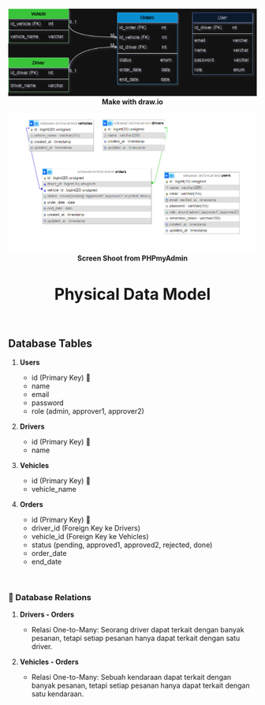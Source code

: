 <p align="center">
        <img  src="PDM-drawio.png" alt="pdm">
    <br>
        <b>Make with draw.io</b>
</p>

<p align="center">
        <img  src="PDM-Myphp.png" alt="pdm">
    <br>
        <b>Screen Shoot from PHPmyAdmin</b>
</p>

<h1 align="center" style="font-size:2rem;">Physical Data Model</h1>

<br>

## Database Tables

1. **Users**

    - id (Primary Key) 🔑
    - name
    - email
    - password
    - role (admin, approver1, approver2)

2. **Drivers**

    - id (Primary Key) 🔑
    - name

3. **Vehicles**
    - id (Primary Key) 🔑
    - vehicle_name
4. **Orders**

    - id (Primary Key) 🔑
    - driver_id (Foreign Key ke Drivers)
    - vehicle_id (Foreign Key ke Vehicles)
    - status (pending, approved1, approved2, rejected, done)
    - order_date
    - end_date

<br>

### 🔗 Database Relations

1. **Drivers - Orders**

    - Relasi One-to-Many: Seorang driver dapat terkait dengan banyak pesanan, tetapi setiap pesanan hanya dapat terkait dengan satu driver.

2. **Vehicles - Orders**
    - Relasi One-to-Many: Sebuah kendaraan dapat terkait dengan banyak pesanan, tetapi setiap pesanan hanya dapat terkait dengan satu kendaraan.
